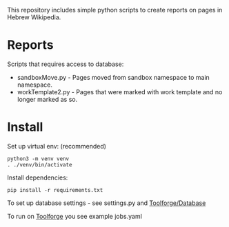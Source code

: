 This repository includes simple python scripts to create reports on pages in Hebrew Wikipedia.

# Reports
Scripts that requires access to database:
* sandboxMove.py - Pages moved from sandbox namespace to main namespace.
* workTemplate2.py - Pages that were marked with work template and no longer marked as so.


# Install
Set up virtual env: (recommended)
```console
python3 -m venv venv
. ./venv/bin/activate
```

Install dependencies:
```console
pip install -r requirements.txt
```

To set up database settings - see settings.py and [Toolforge/Database](https://wikitech.wikimedia.org/wiki/Help:Toolforge/Database)

To run on [Toolforge](https://wikitech.wikimedia.org/wiki/Help:Toolforge) you see example jobs.yaml